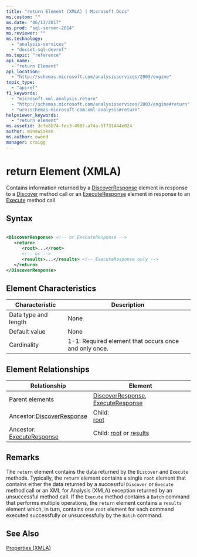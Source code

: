 ```yaml
---
title: "return Element (XMLA) | Microsoft Docs"
ms.custom: ""
ms.date: "06/13/2017"
ms.prod: "sql-server-2014"
ms.reviewer: ""
ms.technology: 
  - "analysis-services"
  - "docset-sql-devref"
ms.topic: "reference"
api_name: 
  - "return Element"
api_location: 
  - "http://schemas.microsoft.com/analysisservices/2003/engine"
topic_type: 
  - "apiref"
f1_keywords: 
  - "microsoft.xml.analysis.return"
  - "http://schemas.microsoft.com/analysisservices/2003/engine#return"
  - "urn:schemas-microsoft-com:xml-analysis#return"
helpviewer_keywords: 
  - "return element"
ms.assetid: 3cfe8b74-fec3-4987-a74a-5f731444e024
author: minewiskan
ms.author: owend
manager: craigg
---
```

# return Element (XMLA)
  Contains information returned by a [DiscoverResponse](../xml-elements-objects-discoverresponse.md) element in response to a [Discover](../xml-elements-methods-discover.md) method call or an [ExecuteResponse](../xml-elements-objects-executeresponse.md) element in response to an [Execute](../xml-elements-methods-execute.md) method call.  
  
## Syntax  
  
```xml  
  
<DiscoverResponse> <!-- or ExecuteResponse -->  
   <return>  
      <root>...</root>  
      <!-- or -->  
      <results>...</results> <!-- ExecuteResponse only -->  
   </return>  
</DiscoverResponse>  
```  
  
## Element Characteristics  
  
|Characteristic|Description|  
|--------------------|-----------------|  
|Data type and length|None|  
|Default value|None|  
|Cardinality|1-1: Required element that occurs once and only once.|  
  
## Element Relationships  
  
|Relationship|Element|  
|------------------|-------------|  
|Parent elements|[DiscoverResponse](../xml-elements-objects-discoverresponse.md), [ExecuteResponse](../xml-elements-objects-executeresponse.md)|  
|Ancestor:[DiscoverResponse](../xml-elements-objects-discoverresponse.md)|Child: <br />                        [root](root-element-xmla.md)|  
|Ancestor: <br />                        [ExecuteResponse](../xml-elements-objects-executeresponse.md)|Child: [root](root-element-xmla.md) or [results](results-element-xmla.md)|  
  
## Remarks  
 The `return` element contains the data returned by the `Discover` and `Execute` methods. Typically, the `return` element contains a single `root` element that contains either the data returned by a successful `Discover` or `Execute` method call or an XML for Analysis (XMLA) exception returned by an unsuccessful method call. If the `Execute` method contains a `Batch` command that performs multiple operations, the `return` element contains a `results` element which, in turn, contains one `root` element for each command executed successfully or unsuccessfully by the `Batch` command.  
  
## See Also  
 [Properties &#40;XMLA&#41;](xml-elements-properties.md)  
  
  
